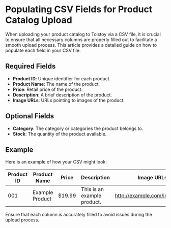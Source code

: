 # Populating CSV Fields for Product Catalog Upload

When uploading your product catalog to Tolstoy via a CSV file, it is crucial to ensure that all necessary columns are properly filled out to facilitate a smooth upload process. This article provides a detailed guide on how to populate each field in your CSV file.

## Required Fields
- **Product ID**: Unique identifier for each product.
- **Product Name**: The name of the product.
- **Price**: Retail price of the product.
- **Description**: A brief description of the product.
- **Image URLs**: URLs pointing to images of the product.

## Optional Fields
- **Category**: The category or categories the product belongs to.
- **Stock**: The quantity of the product available.

## Example
Here is an example of how your CSV might look:

| Product ID | Product Name | Price | Description | Image URLs | Category | Stock |
|------------|--------------|-------|-------------|------------|----------|-------|
| 001        | Example Product | $19.99 | This is an example product. | http://example.com/image1.jpg | Electronics | 20 |

Ensure that each column is accurately filled to avoid issues during the upload process.